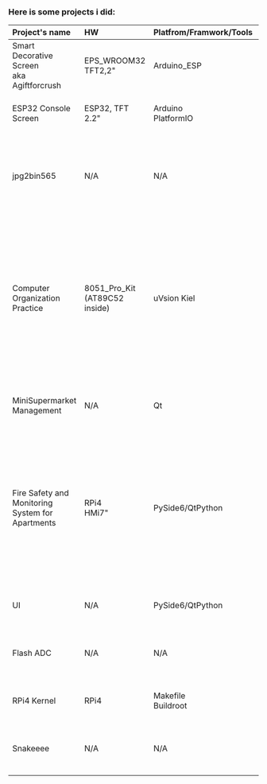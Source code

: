 ### Here is some projects i did:
|  Project's name |     HW     | Platfrom/Framwork/Tools |   Lang   | Category | Description | Link  |
| :---            |   :-----   | :-----                  |   :---:  | :---:    | :----       | :---: |
| Smart Decorative Screen<br>aka Agiftforcrush     | EPS_WROOM32<br>TFT2,2" | Arduino_ESP<br> | C++ | IoT | A gift for crush (included HW).  | [link](https://github.com/hg-xnb/agiftforcursh/tree/main) |
| ESP32 Console Screen| ESP32, TFT 2.2" | Arduino<br>PlatformIO| C++ | N/A | Create console.h to log information to the TFT screen. | [link](https://github.com/hg-xnb/tft-esp32-console.git) |
| jpg2bin565      |   N/A      | N/A                     | C++<br>Makefile      | OOP<br>(Image utils) |  The C++ program to convert an JPG image to BIN image (that can be read and displayed in [agiftforcrush](https://github.com/hg-xnb/agiftforcursh/tree/main). | [link](https://github.com/hg-xnb/jpg2bin565.git) |
| Computer Organization Practice | 8051_Pro_Kit (AT89C52 inside) | uVsion Kiel | C | Embedded | - Control the compenents are connected to AT89C52 on the kit by config some registers using Clang.<br> - Make driver (I2C, SPI) to read/write with realtime IC, ADC/DAC IC, LCD16x2, HC05-like bluetooth module. | [limk](https://github.com/hg-xnb/at89c52_proj) |
| MiniSupermarket Management | N/A | Qt | C++ | UI/OOP | Make a app to manage the MiniSupermarket using C++ with Qt framework. | [link](https://github.com/hg-xnb/minisupermarket_management_proj) |
| Fire Safety and Monitoring System for Apartments | RPi4<br>HMi7" | PySide6/QtPython | PyThon (my part) | IoT | Create a system that can detect gas and fire, trigger an on-site warning, and send notifications to a website. Additionally, it tracks temperature and humidity, and displays the data in a chart on the dashboard. | [link](https://github.com/hg-xnb/siciot_capstoneproj) |
| UI | N/A | PySide6/QtPython  | Python | UI | The task in ITFA course to make the local UI for a system. | [link](https://github.com/hg-xnb/gui_pyqt6) |
| Flash ADC   | N/A  | N/A | N/A |  IC Design | Design a Flash ADC 3 bits using Cadence with Samsung's 90nm process. | [link](https://github.com/hg-xnb/flash_adc) |
| RPi4 Kernel | RPi4 | Makefile<br>Buildroot | N/A | Embedded | Make a RPi kernel for writing driver/cross-compiling later. | [link](https://github.com/hg-xnb/build_rpi4_kernel) |
| Snakeeee    | N/A  | N/A      | C   | N/A      | Snake game in console, C-version for a game in `8051_pro_kit`.| [link](https://github.com/hg-xnb/snake8x8_proj) |
